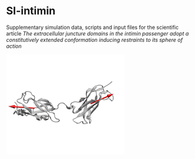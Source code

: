 # SI-intimin
Supplementary simulation data, scripts and input files for the scientific article _The extracellular juncture domains in the intimin passenger adopt a constitutively extended conformation inducing restraints to its sphere of action_

![](figs/video.gif)
